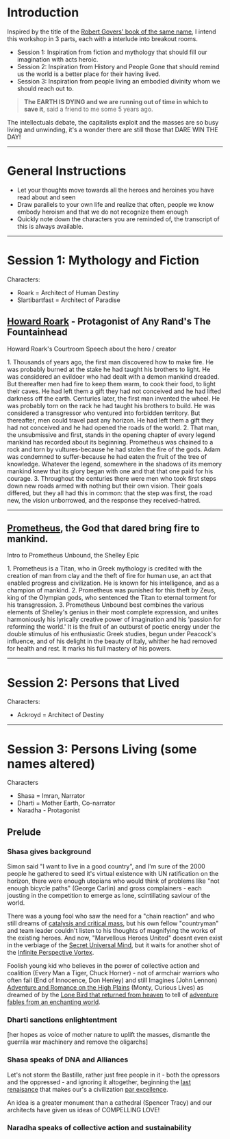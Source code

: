 <!--TODO: include material inspired by fury/fantasy-->

# Introduction

Inspired by the title of the [Robert Govers' book of the same name](https://www.imaginativecommunities.com/), I intend this workshop in 3 parts, each with a interlude into breakout rooms.

* Session 1: Inspiration from fiction and mythology that should fill our imagination with acts heroic.
* Session 2: Inspiration from History and People Gone that should remind us the world is a better place for their having lived.
* Session 3: Inspiration from people living an embodied divinity whom we should reach out to.

> **The EARTH IS DYING and we are running out of time in which to save it**, said a friend to me some 5 years ago.

The intellectuals debate, the capitalists exploit and the masses are so busy living and unwinding, it's a wonder there are still those that DARE WIN THE DAY!

----

# General Instructions

* Let your thoughts move towards all the heroes and heroines you have read about and seen
* Draw parallels to your own life and realize that often, people we know embody heroism and that we do not recognize them enough
* Quickly note down the characters you are reminded of, the transcript of this is always available.

----

# Session 1: Mythology and Fiction

Characters:

* Roark = Architect of Human Destiny
* Slartibartfast = Architect of Paradise

## [Howard Roark](https://legacy.yieldmore.org/letters-and-speeches/roarks-speech/) - Protagonist of Any Rand's The Fountainhead

<p class="speakable">Howard Roark's Courtroom Speech about the hero / creator</p>
1. Thousands of years ago, the first man discovered how to make fire. He was probably burned at the stake he had taught his brothers to light. He was considered an evildoer who had dealt with a demon mankind dreaded. But thereafter men had fire to keep them warm, to cook their food, to light their caves. He had left them a gift they had not conceived and he had lifted darkness off the earth. Centuries later, the first man invented the wheel. He was probably torn on the rack he had taught his brothers to build. He was considered a transgressor who ventured into forbidden territory. But thereafter, men could travel past any horizon. He had left them a gift they had not conceived and he had opened the roads of the world.
2. That man, the unsubmissive and first, stands in the opening chapter of every legend mankind has recorded about its beginning. Prometheus was chained to a rock and torn by vultures-because he had stolen the fire of the gods. Adam was condemned to suffer-because he had eaten the fruit of the tree of knowledge. Whatever the legend, somewhere in the shadows of its memory mankind knew that its glory began with one and that that one paid for his courage.
3. Throughout the centuries there were men who took first steps down new roads armed with nothing but their own vision. Their goals differed, but they all had this in common: that the step was first, the road new, the vision unborrowed, and the response they received-hatred.

----

## [Prometheus](https://legacy.yieldmore.org/works/prometheus-unbound/), the God that dared bring fire to mankind.

<p class="speakable">Intro to Prometheus Unbound, the Shelley Epic</p>
1. Prometheus is a Titan, who in Greek mythology is credited with the creation of man from clay and the theft of fire for human use, an act that enabled progress and civilization. He is known for his intelligence, and as a champion of mankind.
2. Prometheus was punished for this theft by Zeus, king of the Olympian gods, who sentenced the Titan to eternal torment for his transgression.
3. Prometheus Unbound best combines the various elements of Shelley's genius in their most complete expression, and unites harmoniously his lyrically creative power of imagination and his 'passion for reforming the world.' It is the fruit of an outburst of poetic energy under the double stimulus of his enthusiastic Greek studies, begun under Peacock's influence, and of his delight in the beauty of Italy, whither he had removed for health and rest. It marks his full mastery of his powers.

----

# Session 2: Persons that Lived

Characters:

* Ackroyd = Architect of Destiny

----
# Session 3: Persons Living (some names altered)

Characters

* Shasa = Imran, Narrator
* Dharti = Mother Earth, Co-narrator
* Naradha - Protagonist

## Prelude

### Shasa gives background

Simon said "I want to live in a good country", and I'm sure of the 2000 people he gathered to seed it's virtual existence with UN ratification on the horizon, there were enough utopians who would think of problems like "not enough bicycle paths" (George Carlin) and gross complainers - each jousting in the competition to emerge as lone, scintillating saviour of the world.

There was a young fool who saw the need for a "chain reaction" and who still dreams of [catalysis and critical mass](http://imran.yieldmore.org/catalyst/), but his own fellow "countryman" and team leader couldn't listen to his thoughts of magnifying the works of the existing heroes. And now, "Marvellous Heroes United" doesnt even exist in the verbiage of the [Secret Universal Mind](http://imran.yieldmore.org/charter/), but it waits for another shot of the [Infinite Perspective Vortex](https://hitchhikers.fandom.com/wiki/Total_Perspective_Vortex).

Foolish young kid who believes in the power of collective action and coalition (Every Man a Tiger, Chuck Horner) - not of armchair warriors who often fail (End of Innocence, Don Henley) and still Imagines (John Lennon) [Adventure and Romance on the High Plains](http://imran.yieldmore.org/curious-lives/) (Monty, Curious Lives) as dreamed of by the [Lone Bird that returned from heaven](https://legacy.yieldmore.org/works/jonathan-livingston-seagull/) to tell of [adventure fables from an enchanting world](https://openlibrary.org/works/OL15073099W/Curious_lives?edition=ia%3Acuriouslivesadve0000bach).

### Dharti sanctions enlightentment

[her hopes as voice of mother nature to uplift the masses, dismantle the guerrila war machinery and remove the oligarchs]


### Shasa speaks of DNA and Alliances

Let's not storm the Bastille, rather just free people in it - both the opressors and the oppressed - and ignoring it altogether, beginning the [last renaisance](http://imran.yieldmore.org/the-neverending-story/) that makes our's a civilization [par excellence](http://imran.yieldmore.org/join-us/).

An idea is a greater monument than a cathedral (Spencer Tracy) and our architects have given us ideas of COMPELLING LOVE!

### Naradha speaks of collective action and sustainability

